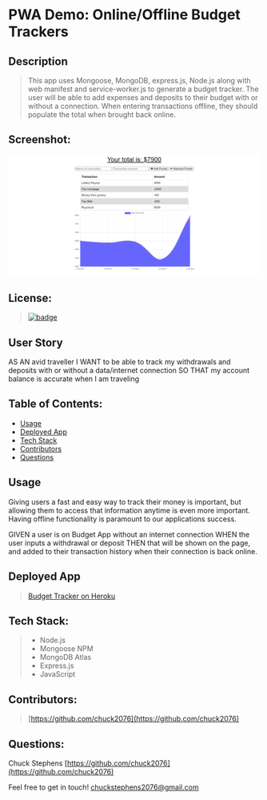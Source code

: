 # PWA Demo: Online/Offline Budget Trackers

## Description

 > This app uses Mongoose, MongoDB, express.js, Node.js along with web manifest and service-worker.js to generate a budget tracker. The user will be able to add expenses and deposits to their budget with or without a connection. When entering transactions offline, they should populate the total when brought back online.

## Screenshot:
 ![](./assets/budget.png)

## License: 
 > [![badge](https://img.shields.io/badge/license-MIT-brightgreen)](MIT)

## User Story
AS AN avid traveller
I WANT to be able to track my withdrawals and deposits with or without a data/internet connection
SO THAT my account balance is accurate when I am traveling

## Table of Contents:
- [Usage](https://github.com/chuck2076/PWA-Budget-Tracker#usage)
- [Deployed App](https://github.com/chuck2076/PWA-Budget-Tracker#deployed-app)
- [Tech Stack](https://github.com/chuck2076/PWA-Budget-Tracker#tech-stack)
- [Contributors](https://github.com/chuck2076/PWA-Budget-Tracker#contributors)
- [Questions](https://github.com/chuck2076/PWA-Budget-Tracker#questions)

## Usage

Giving users a fast and easy way to track their money is important, but allowing them to access that information anytime is even more important. Having offline functionality is paramount to our applications success.

GIVEN a user is on Budget App without an internet connection
WHEN the user inputs a withdrawal or deposit
THEN that will be shown on the page, and added to their transaction history when their connection is back online.

## Deployed App

> [Budget Tracker on Heroku](https://pwa-budget-tracker-crs.herokuapp.com/)

## Tech Stack:

 > * Node.js 
 > * Mongoose NPM
 > * MongoDB Atlas   
 > * Express.js
 > * JavaScript
 

## Contributors:
 > [https://github.com/chuck2076](https://github.com/chuck2076)

## Questions:
 Chuck Stephens 
 [https://github.com/chuck2076](https://github.com/chuck2076) 

Feel free to get in touch! 
 [chuckstephens2076@gmail.com](mailto:chuckstephens2076@gmail.com)